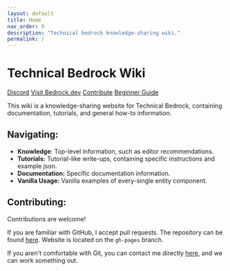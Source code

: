 ```yaml
---
layout: default
title: Home
nav_order: 0
description: "Technical bedrock knowledge-sharing wiki."
permalink: /
---
```

# Technical Bedrock Wiki 
<a href="https://discord.gg/XjV87YN" type="button" name="button" class="btn">Discord</a>
<a href="https://bedrock.dev/" type="button" name="button" class="btn">Visit Bedrock.dev</a>
<a href="https://github.com/SirLich/technical-bedrock" type="button" name="button" class="btn">Contribute</a>
<a href="https://guide.bedrock.dev/" type="button" name="button" class="btn">Beginner Guide</a>

This wiki is a knowledge-sharing website for Technical Bedrock, containing documentation, tutorials, and general how-to information. 

## Navigating:

 - **Knowledge**: Top-level information, such as editor recommendations.
 - **Tutorials:** Tutorial-like write-ups, containing specific instructions and example json.
 - **Documentation:** Specific documentation information. 
 - **Vanilla Usage:** Vanilla examples of every-single entity component. 

## Contributing:

Contributions are welcome!

If you are familiar with GitHub, I accept pull requests. The repository can be found [here](https://github.com/SirLich/technical-bedrock). Website is located on the `gh-pages` branch.

If you aren't comfortable with Git, you can contact me directly [here](https://discord.gg/XjV87YN), and we can work something out.

